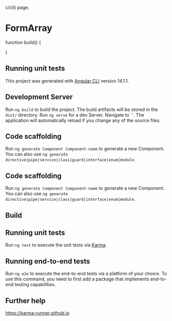 c/cli) page.
# FormArray
function build() {

}
## Running unit tests

This project was generated with [Angular CLI]() version 14.1.1.

## Development Server

Run `ng build` to build the project. The build artifacts will be stored in the `dist/` directory.
Run `ng serve` for a dev Server. Navigate to ``. The application will automatically reload if you change any of the source files.

## Code scaffolding

Run `ng generate Component Component-name` to generate a new Component. You can also use `ng generate directive|pipe|service|class|guard|interface|enum|module`.

## Code scaffolding

Run `ng generate Component Component-name` to generate a new Component. You can also use `ng generate directive|pipe|service|class|guard|interface|enum|module`.

## Build


## Running unit tests

Run `ng test` to execute the unit tests via [Karma]().
## Running end-to-end tests

Run `ng e2e` to execute the end-to-end tests via a platform of your choice. To use this command, you need to first add a package that implements end-to-end testing capabilities.

## Further help

https://karma-runner.github.io
